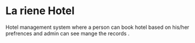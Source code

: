 # La riene Hotel
 Hotel management system where a person can book hotel based on his/her prefrences and admin can see mange the records .
